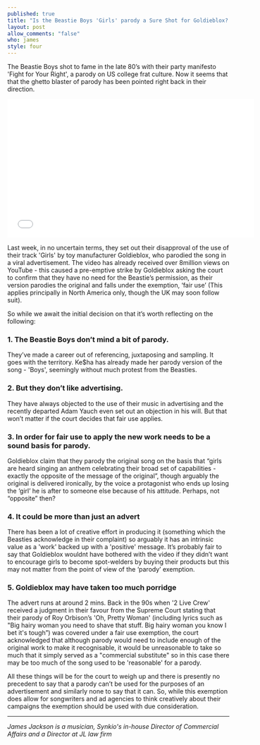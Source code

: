 ```yaml
---
published: true
title: "Is the Beastie Boys 'Girls' parody a Sure Shot for Goldieblox? - Guest Post"
layout: post
allow_comments: "false"
who: james
style: four
---
```


The Beastie Boys shot to fame in the late 80’s with their party manifesto 'Fight for Your Right', a parody on US college frat culture<!--excerpt-->. Now it seems that that the ghetto blaster of parody has been pointed right back in their direction.

<iframe width="560" height="315" src="//www.youtube.com/embed/8i8lXBC7QTI" frameborder="0" allowfullscreen="yes">
</iframe>

Last week, in no uncertain terms, they set out their disapproval of the use of their track 'Girls' by toy manufacturer Goldieblox, who parodied the song in a viral advertisement. The video has already received over 8million views on YouTube - this caused a pre-emptive strike by Goldieblox asking the court to confirm that they have no need for the Beastie’s permission, as their version parodies the original and falls under the exemption, ‘fair use’ (This applies principally in North America only, though the UK may soon follow suit).

So while we await the initial decision on that it’s worth reflecting on the following:

### 1. The Beastie Boys don’t mind a bit of parody.

They’ve made a career out of referencing, juxtaposing and sampling. It goes with the territory. Ke$ha has already made her parody version of the song - 'Boys', seemingly without much protest from the Beasties. 

### 2. But they don’t like advertising.

They have always objected to the use of their music in advertising and the recently departed Adam Yauch even set out an objection in his will. But that won’t matter if the court decides that fair use applies. 

### 3. In order for fair use to apply the new work needs to be a sound basis for parody.

Goldieblox claim that they parody the original song on the basis that “girls are heard singing an anthem celebrating their broad set of capabilities - exactly the opposite of the message of the original”, though arguably the original is delivered ironically, by the voice a protagonist who ends up losing the ‘girl’ he is after to someone else because of his attitude. Perhaps, not “opposite” then?

### 4. It could be more than just an advert

There has been a lot of creative effort in producing it (something which the Beasties acknowledge in their complaint) so arguably it has an intrinsic value as a 'work' backed up with a 'positive' message. It’s probably fair to say that Goldieblox wouldnt have bothered with the video if they didn’t want to encourage girls to become spot-welders by buying their products but this may not matter from the point of view of the ‘parody’ exemption.

### 5. Goldieblox may have taken too much porridge

The advert runs at around 2 mins. Back in the 90s when '2 Live Crew' received a judgment in their favour from the Supreme Court stating that their parody of Roy Orbison’s 'Oh, Pretty Woman' (including lyrics such as "Big hairy woman you need to shave that stuff. Big hairy woman you know I bet it's tough”) was covered under a fair use exemption, the court acknowledged that although parody would need to include enough of the original work to make it recognisable, it would be unreasonable to take so much that it simply served as a "commercial substitute" so in this case there may be too much of the song used to be 'reasonable' for a parody.

All these things will be for the court to weigh up and there is presently no precedent to say that a parody can’t be used for the purposes of an advertisement and similarly none to say that it can. So, while this exemption does allow for songwriters and ad agencies to think creatively about their campaigns the exemption should be used with due consideration.

---

_James Jackson is a musician, Synkio's in-house Director of Commercial Affairs and a Director at JL law firm_
